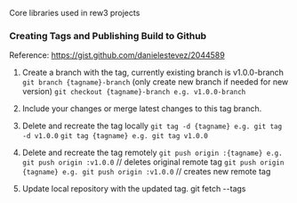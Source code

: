 Core libraries used in rew3 projects


### Creating Tags and Publishing Build to Github
Reference: https://gist.github.com/danielestevez/2044589

1) Create a branch with the tag, currently existing branch is v1.0.0-branch
	`git branch {tagname}-branch` (only create new branch if needed for new version)
	`git checkout {tagname}-branch e.g. v1.0.0-branch`

2) Include your changes or merge latest changes to this tag branch. 
	
3) Delete and recreate the tag locally
	`git tag -d {tagname} e.g. git tag -d v1.0.0`
	`git tag {tagname} e.g. git tag v1.0.0`

4) Delete and recreate the tag remotely
	`git push origin :{tagname} e.g. git push origin :v1.0.0` // deletes original remote tag
	`git push origin {tagname} e.g. git push origin :v1.0.0` // creates new remote tag
		
5)  Update local repository with the updated tag.
	git fetch --tags